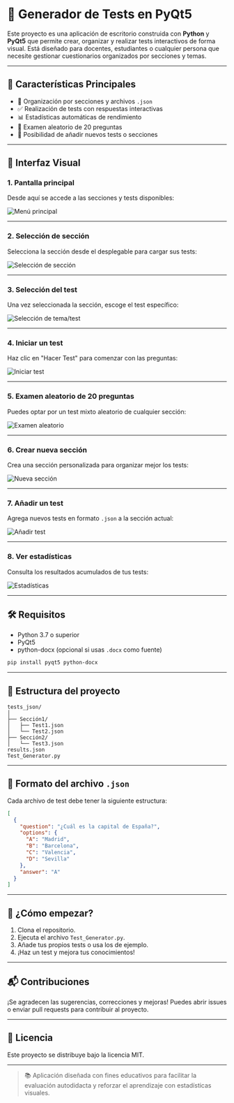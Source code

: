 
# 🧪 Generador de Tests en PyQt5

Este proyecto es una aplicación de escritorio construida con **Python** y **PyQt5** que permite crear, organizar y realizar tests interactivos de forma visual. Está diseñado para docentes, estudiantes o cualquier persona que necesite gestionar cuestionarios organizados por secciones y temas.

---

## 🚀 Características Principales

- 📂 Organización por secciones y archivos `.json`
- ✅ Realización de tests con respuestas interactivas
- 📊 Estadísticas automáticas de rendimiento
- 🧠 Examen aleatorio de 20 preguntas
- 📝 Posibilidad de añadir nuevos tests o secciones

---

## 📸 Interfaz Visual

### 1. Pantalla principal
Desde aquí se accede a las secciones y tests disponibles:

![Menú principal](Menu_main.png)

---

### 2. Selección de sección
Selecciona la sección desde el desplegable para cargar sus tests:

![Selección de sección](Select_Subject%20.png)

---

### 3. Selección del test
Una vez seleccionada la sección, escoge el test específico:

![Selección de tema/test](Select_Issue%20.png)

---

### 4. Iniciar un test
Haz clic en "Hacer Test" para comenzar con las preguntas:

![Iniciar test](Make_Test.png)

---

### 5. Examen aleatorio de 20 preguntas
Puedes optar por un test mixto aleatorio de cualquier sección:

![Examen aleatorio](20_Question_Random.png)

---

### 6. Crear nueva sección
Crea una sección personalizada para organizar mejor los tests:

![Nueva sección](Create_New_Section.png)

---

### 7. Añadir un test
Agrega nuevos tests en formato `.json` a la sección actual:

![Añadir test](Add_Test.png)

---

### 8. Ver estadísticas
Consulta los resultados acumulados de tus tests:

![Estadísticas](Statistics.png)

---

## 🛠 Requisitos

- Python 3.7 o superior
- PyQt5
- python-docx (opcional si usas `.docx` como fuente)

```bash
pip install pyqt5 python-docx
```

---

## 📁 Estructura del proyecto

```
tests_json/
│
├── Sección1/
│   ├── Test1.json
│   └── Test2.json
├── Sección2/
│   └── Test3.json
results.json
Test_Generator.py
```

---

## 💬 Formato del archivo `.json`

Cada archivo de test debe tener la siguiente estructura:

```json
[
  {
    "question": "¿Cuál es la capital de España?",
    "options": {
      "A": "Madrid",
      "B": "Barcelona",
      "C": "Valencia",
      "D": "Sevilla"
    },
    "answer": "A"
  }
]
```

---

## 🧩 ¿Cómo empezar?

1. Clona el repositorio.
2. Ejecuta el archivo `Test_Generator.py`.
3. Añade tus propios tests o usa los de ejemplo.
4. ¡Haz un test y mejora tus conocimientos!

---

## 📬 Contribuciones

¡Se agradecen las sugerencias, correcciones y mejoras! Puedes abrir issues o enviar pull requests para contribuir al proyecto.

---

## 📄 Licencia

Este proyecto se distribuye bajo la licencia MIT.

---

> 📚 Aplicación diseñada con fines educativos para facilitar la evaluación autodidacta y reforzar el aprendizaje con estadísticas visuales.
